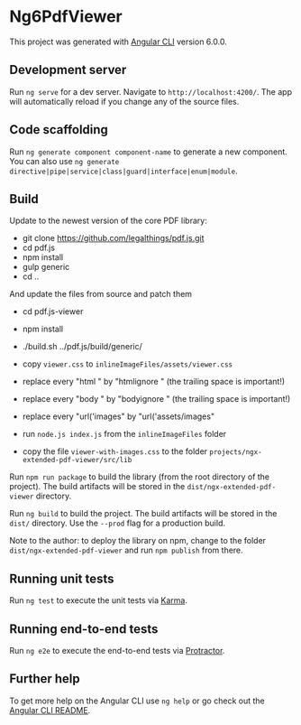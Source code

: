 # Ng6PdfViewer

This project was generated with [Angular CLI](https://github.com/angular/angular-cli) version 6.0.0.

## Development server

Run `ng serve` for a dev server. Navigate to `http://localhost:4200/`. The app will automatically reload if you change any of the source files.

## Code scaffolding

Run `ng generate component component-name` to generate a new component. You can also use `ng generate directive|pipe|service|class|guard|interface|enum|module`.

## Build

Update to the newest version of the core PDF library:

* git clone https://github.com/legalthings/pdf.js.git
* cd pdf.js
* npm install
* gulp generic
* cd ..

And update the files from source and patch them

* cd pdf.js-viewer
* npm install
* ./build.sh ../pdf.js/build/generic/

* copy `viewer.css` to `inlineImageFiles/assets/viewer.css`
* replace every "html " by "htmlignore " (the trailing space is important!)
* replace every "body " by "bodyignore " (the trailing space is important!)
* replace every "url('images" by "url('assets/images"
* run `node.js index.js` from the `inlineImageFiles` folder
* copy the file `viewer-with-images.css` to the folder `projects/ngx-extended-pdf-viewer/src/lib`

Run `npm run package` to build the library (from the root directory of the project). The build artifacts will be stored in the `dist/ngx-extended-pdf-viewer` directory.

Run `ng build` to build the project. The build artifacts will be stored in the `dist/` directory. Use the `--prod` flag for a production build.

Note to the author: to deploy the library on npm, change to the folder `dist/ngx-extended-pdf-viewer` and run `npm publish` from there.

## Running unit tests

Run `ng test` to execute the unit tests via [Karma](https://karma-runner.github.io).

## Running end-to-end tests

Run `ng e2e` to execute the end-to-end tests via [Protractor](http://www.protractortest.org/).

## Further help

To get more help on the Angular CLI use `ng help` or go check out the [Angular CLI README](https://github.com/angular/angular-cli/blob/master/README.md).
